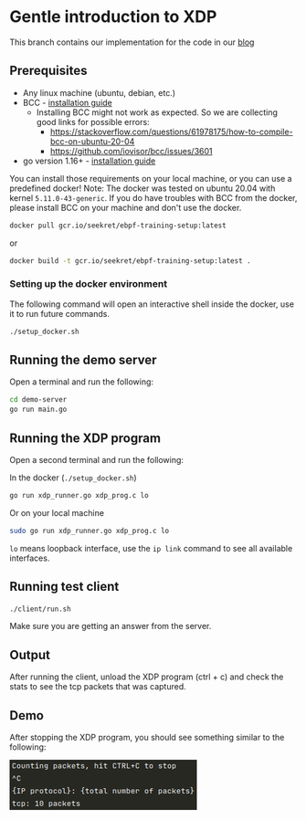 # Gentle introduction to XDP
This branch contains our implementation for the code in our [blog](https://seekret.io)

## Prerequisites
- Any linux machine (ubuntu, debian, etc.)
- BCC - [installation guide](https://github.com/iovisor/bcc/blob/master/INSTALL.md)
  - Installing BCC might not work as expected. So we are collecting good links for possible errors:
    - https://stackoverflow.com/questions/61978175/how-to-compile-bcc-on-ubuntu-20-04
    - https://github.com/iovisor/bcc/issues/3601
- go version 1.16+ - [installation guide](https://go.dev/doc/install)

You can install those requirements on your local machine, or you can use a predefined docker!
Note: The docker was tested on ubuntu 20.04 with kernel `5.11.0-43-generic`.
If you do have troubles with BCC from the docker, please install BCC on your machine and don't use the docker.

```bash
docker pull gcr.io/seekret/ebpf-training-setup:latest
```
or
```bash
docker build -t gcr.io/seekret/ebpf-training-setup:latest .
```

### Setting up the docker environment
The following command will open an interactive shell inside the docker, use it to run future commands.
```bash
./setup_docker.sh
``` 

## Running the demo server
Open a terminal and run the following:
```bash
cd demo-server
go run main.go
```

## Running the XDP program

Open a second terminal and run the following:

In the docker (`./setup_docker.sh`)
```bash
go run xdp_runner.go xdp_prog.c lo
```

Or on your local machine
```bash
sudo go run xdp_runner.go xdp_prog.c lo
```
`lo` means loopback interface, use the `ip link` command to see all available interfaces.

## Running test client
```bash
./client/run.sh
```
Make sure you are getting an answer from the server.

## Output
After running the client, unload the XDP program (ctrl + c) and check the stats to see the tcp packets that was captured.

## Demo
After stopping the XDP program, you should see something similar to the following:

![img.png](resources/demo.png)
